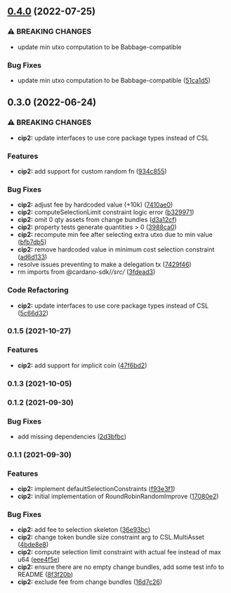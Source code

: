 ## [0.4.0](https://github.com/input-output-hk/cardano-js-sdk/compare/0.3.0...@cardano-sdk/cip2@0.4.0) (2022-07-25)


### ⚠ BREAKING CHANGES

* update min utxo computation to be Babbage-compatible

### Bug Fixes

* update min utxo computation to be Babbage-compatible ([51ca1d5](https://github.com/input-output-hk/cardano-js-sdk/commit/51ca1d5716b62b47d211475aba1be4a6d5782397))

## 0.3.0 (2022-06-24)


### ⚠ BREAKING CHANGES

* **cip2:** update interfaces to use core package types instead of CSL

### Features

* **cip2:** add support for custom random fn ([934c855](https://github.com/input-output-hk/cardano-js-sdk/commit/934c85520ca666bc62cc51afa6fbf17dda7bbfb5))


### Bug Fixes

* **cip2:** adjust fee by hardcoded value (+10k) ([7410ae0](https://github.com/input-output-hk/cardano-js-sdk/commit/7410ae053ea2b4c78d82659a89bdcfd895a4e808))
* **cip2:** computeSelectionLimit constraint logic error ([b329971](https://github.com/input-output-hk/cardano-js-sdk/commit/b3299713ae40a6e5e06a312b4b28f6c20a6a3ef8))
* **cip2:** omit 0 qty assets from change bundles ([d3a12cf](https://github.com/input-output-hk/cardano-js-sdk/commit/d3a12cfb577bcae04f793e96f23ce84ee87a7bcb))
* **cip2:** property tests generate quantities > 0 ([3988ca0](https://github.com/input-output-hk/cardano-js-sdk/commit/3988ca002d45ca8a060d54fb67b244702157ca7e))
* **cip2:** recompute min fee after selecting extra utxo due to min value ([bfb7db5](https://github.com/input-output-hk/cardano-js-sdk/commit/bfb7db55b76d154e036e788edae376b1589510ee))
* **cip2:** remove hardcoded value in minimum cost selection constraint ([ad6d133](https://github.com/input-output-hk/cardano-js-sdk/commit/ad6d133a0ba1f865bf2ae1ca3f46b8e6f918502b))
* resolve issues preventing to make a delegation tx ([7429f46](https://github.com/input-output-hk/cardano-js-sdk/commit/7429f466763342b08b6bed44f23d3bf24dbf92f2))
* rm imports from @cardano-sdk/*/src/* ([3fdead3](https://github.com/input-output-hk/cardano-js-sdk/commit/3fdead3ae381a3efb98299b9881c6a964461b7db))


### Code Refactoring

* **cip2:** update interfaces to use core package types instead of CSL ([5c66d32](https://github.com/input-output-hk/cardano-js-sdk/commit/5c66d32fdc58100a2b0807a0470342d54a3989ed))

### 0.1.5 (2021-10-27)


### Features

* **cip2:** add support for implicit coin ([47f6bd2](https://github.com/input-output-hk/cardano-js-sdk/commit/47f6bd2ee714ff9b6b9d8d311f2b3526f88a1a2b))

### 0.1.3 (2021-10-05)

### 0.1.2 (2021-09-30)


### Bug Fixes

* add missing dependencies ([2d3bfbc](https://github.com/input-output-hk/cardano-js-sdk/commit/2d3bfbc3f8d5fdce3be64835c57304b540e05811))

### 0.1.1 (2021-09-30)


### Features

* **cip2:** implement defaultSelectionConstraints ([f93e3f1](https://github.com/input-output-hk/cardano-js-sdk/commit/f93e3f1fd860a477f81975ad415d38c3c93c65d9))
* **cip2:** initial implementation of RoundRobinRandomImprove ([17080e2](https://github.com/input-output-hk/cardano-js-sdk/commit/17080e2ee37ed5b3f51affef8dc834ae3943219f))


### Bug Fixes

* **cip2:** add fee to selection skeleton ([36e93bc](https://github.com/input-output-hk/cardano-js-sdk/commit/36e93bccb8f5426022631f409b85aa2fe4ea7470))
* **cip2:** change token bundle size constraint arg to CSL.MultiAsset ([4bde8e8](https://github.com/input-output-hk/cardano-js-sdk/commit/4bde8e8fde11908d4295f3f53918faed255f1ba0))
* **cip2:** compute selection limit constraint with actual fee instead of max u64 ([eee4f5e](https://github.com/input-output-hk/cardano-js-sdk/commit/eee4f5e035a20fb61b151d294213978fd8f39302))
* **cip2:** ensure there are no empty change bundles, add some test info to README ([8f3f20b](https://github.com/input-output-hk/cardano-js-sdk/commit/8f3f20ba8de812895844fad0d09eb63104114a83))
* **cip2:** exclude fee from change bundles ([16d7c26](https://github.com/input-output-hk/cardano-js-sdk/commit/16d7c267df0b9f70d1e2ba1afd03e531282686fd))

